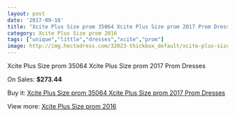 ```yaml
---
layout: post
date: '2017-09-18'
title: "Xcite Plus Size prom 35064 Xcite Plus Size prom 2017 Prom Dresses"
category: Xcite Plus Size prom 2016
tags: ["unique","little","dresses","xcite","prom"]
image: http://img.hectodress.com/32023-thickbox_default/xcite-plus-size-prom-35064-xcite-plus-size-prom-2012-prom-dresses.jpg
---
```

Xcite Plus Size prom 35064 Xcite Plus Size prom 2017 Prom Dresses

On Sales: **$273.44**
<a href="https://www.hectodress.com/xcite-plus-size-prom-2013/14552-xcite-plus-size-prom-35064-xcite-plus-size-prom-2012-prom-dresses.html"><amp-img layout="responsive" width="600" height="600" src="//img.hectodress.com/32023-thickbox_default/xcite-plus-size-prom-35064-xcite-plus-size-prom-2012-prom-dresses.jpg" alt="Xcite Plus Size prom 35064 Xcite Plus Size prom 2017 Prom Dresses 0" /></a>

Buy it: [Xcite Plus Size prom 35064 Xcite Plus Size prom 2017 Prom Dresses](https://www.hectodress.com/xcite-plus-size-prom-2013/14552-xcite-plus-size-prom-35064-xcite-plus-size-prom-2012-prom-dresses.html "Xcite Plus Size prom 35064 Xcite Plus Size prom 2017 Prom Dresses")

View more: [Xcite Plus Size prom 2016](https://www.hectodress.com/260-xcite-plus-size-prom-2013 "Xcite Plus Size prom 2016")